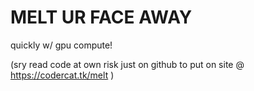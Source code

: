# MELT UR FACE AWAY 
quickly w/ gpu compute!


(sry read code at own risk just on github to put on site @ https://codercat.tk/melt )